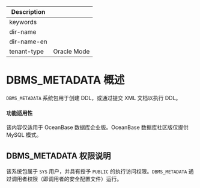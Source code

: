 | Description   |                 |
|---------------|-----------------|
| keywords      |                 |
| dir-name      |                 |
| dir-name-en   |                 |
| tenant-type   | Oracle Mode     |

# DBMS_METADATA 概述

`DBMS_METADATA` 系统包用于创建 DDL，或通过提交 XML 文档以执行 DDL。

  <main id="notice" >
    <h4>功能适用性</h4>
    <p>该内容仅适用于 OceanBase 数据库企业版。OceanBase 数据库社区版仅提供 MySQL 模式。</p>
  </main>

## DBMS_METADATA 权限说明

该系统包属于 `SYS` 用户，并具有授予 `PUBLIC` 的执行访问权限。`DBMS_METADATA` 通过调用者权限（即调用者的安全配置文件）运行。


